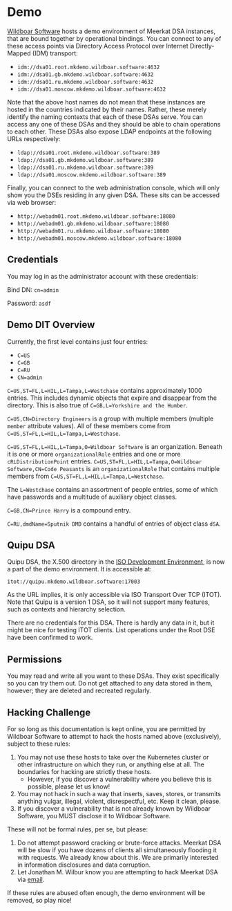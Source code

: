 # Demo

[Wildboar Software](https://wildboarsoftware.com/) hosts a demo environment of
Meerkat DSA instances, that are bound together by operational bindings. You can
connect to any of these access points via Directory Access Protocol over
Internet Directly-Mapped (IDM) transport:

- `idm://dsa01.root.mkdemo.wildboar.software:4632`
- `idm://dsa01.gb.mkdemo.wildboar.software:4632`
- `idm://dsa01.ru.mkdemo.wildboar.software:4632`
- `idm://dsa01.moscow.mkdemo.wildboar.software:4632`

Note that the above host names do not mean that these instances are hosted in
the countries indicated by their names. Rather, these merely identify the
naming contexts that each of these DSAs serve. You can access any one of these
DSAs and they should be able to chain operations to each other. These DSAs also
expose LDAP endpoints at the following URLs respectively:

- `ldap://dsa01.root.mkdemo.wildboar.software:389`
- `ldap://dsa01.gb.mkdemo.wildboar.software:389`
- `ldap://dsa01.ru.mkdemo.wildboar.software:389`
- `ldap://dsa01.moscow.mkdemo.wildboar.software:389`

Finally, you can connect to the web administration console, which will only
show you the DSEs residing in any given DSA. These sits can be accessed via
web browser:

- `http://webadm01.root.mkdemo.wildboar.software:18080`
- `http://webadm01.gb.mkdemo.wildboar.software:18080`
- `http://webadm01.ru.mkdemo.wildboar.software:18080`
- `http://webadm01.moscow.mkdemo.wildboar.software:18080`

## Credentials

You may log in as the administrator account with these credentials:

Bind DN: `cn=admin`

Password: `asdf`

## Demo DIT Overview

Currently, the first level contains just four entries:

- `C=US`
- `C=GB`
- `C=RU`
- `CN=admin`

`C=US,ST=FL,L=HIL,L=Tampa,L=Westchase` contains approximately 1000 entries. This
includes dynamic objects that expire and disappear from the directory. This is
also true of `C=GB,L=Yorkshire and the Humber`.

`C=US,CN=Directory Engineers` is a group with multiple members (multiple
`member` attribute values). All of these members come from
`C=US,ST=FL,L=HIL,L=Tampa,L=Westchase`.

`C=US,ST=FL,L=HIL,L=Tampa,O=Wildboar Software` is an organization. Beneath it is
one or more `organizationalRole` entries and one or more `cRLDistributionPoint`
entries. `C=US,ST=FL,L=HIL,L=Tampa,O=Wildboar Software,CN=Code Peasants` is an
`organizationalRole` that contains multiple members from
`C=US,ST=FL,L=HIL,L=Tampa,L=Westchase`.

The `L=Westchase` contains an assortment of people entries, some of which have
passwords and a multitude of auxiliary object classes.

`C=GB,CN=Prince Harry` is a compound entry.

`C=RU,dmdName=Sputnik DMD` contains a handful of entries of object class `dSA`.

## Quipu DSA

Quipu DSA, the X.500 directory in the
[ISO Development Environment](https://en.wikipedia.org/wiki/ISO_Development_Environment),
is now a part of the demo environment. It is accessible at:

`itot://quipu.mkdemo.wildboar.software:17003`

As the URL implies, it is only accessible via ISO Transport Over TCP (ITOT).
Note that Quipu is a version 1 DSA, so it will not support many features, such
as contexts and hierarchy selection.

There are no credentials for this DSA. There is hardly any data in it, but it
might be nice for testing ITOT clients. List operations under the Root DSE have
been confirmed to work.

## Permissions

You may read and write all you want to these DSAs. They exist specifically so
you can try them out. Do not get attached to any data stored in them, however;
they are deleted and recreated regularly.

## Hacking Challenge

For so long as this documentation is kept online, you are permitted by Wildboar
Software to attempt to hack the hosts named above (exclusively), subject to
these rules:

1. You may not use these hosts to take over the Kubernetes cluster or other
   infrastructure on which they run, or anything else at all. The boundaries for
   hacking are strictly these hosts.
   - However, if you discover a vulnerability where you believe this is
     possible, please let us know!
2. You may not hack in such a way that inserts, saves, stores, or transmits
   anything vulgar, illegal, violent, disrespectful, etc. Keep it clean, please.
3. If you discover a vulnerability that is not already known by Wildboar
   Software, you MUST disclose it to Wildboar Software.

These will not be formal rules, per se, but please:

1. Do not attempt password cracking or brute-force attacks. Meerkat DSA will be
   slow if you have dozens of clients all simultaneously flooding it with
   requests. We already know about this. We are primarily interested in
   information disclosures and data corruption.
2. Let Jonathan M. Wilbur know you are attempting to hack Meerkat DSA via
   [email](mailto:jonathan.wilbur@wildboarsoftware.com).

If these rules are abused often enough, the demo environment will be removed, so
play nice!
